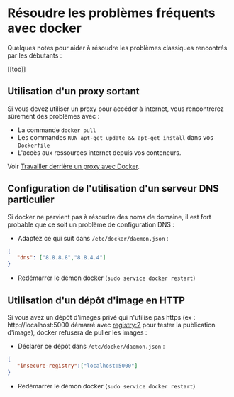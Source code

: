 # Résoudre les problèmes fréquents avec docker

Quelques notes pour aider à résoudre les problèmes classiques rencontrés par les débutants :

[[toc]]

## Utilisation d'un proxy sortant

Si vous devez utiliser un proxy pour accéder à internet, vous rencontrerez sûrement des problèmes avec :

* La commande `docker pull`
* Les commandes `RUN apt-get update && apt-get install` dans vos `Dockerfile`
* L'accès aux ressources internet depuis vos conteneurs.

Voir [Travailler derrière un proxy avec Docker](../proxy-sortant/proxy-docker.md).

## Configuration de l'utilisation d'un serveur DNS particulier

Si docker ne parvient pas à résoudre des noms de domaine, il est fort probable que ce soit un problème de configuration DNS :

* Adaptez ce qui suit dans `/etc/docker/daemon.json` :

```json
{
   "dns": ["8.8.8.8","8.8.4.4"]
}
```

* Redémarrer le démon docker (`sudo service docker restart`)

## Utilisation d'un dépôt d'image en HTTP

Si vous avez un dépôt d'images privé qui n'utilise pas https (ex : http://localhost:5000 démarré avec [registry:2](https://hub.docker.com/_/registry) pour tester la publication d'image), docker refusera de puller les images :

* Déclarer ce dépôt dans `/etc/docker/daemon.json` :

```json
{
   "insecure-registry":["localhost:5000"]
}
```

* Redémarrer le démon docker (`sudo service docker restart`)


